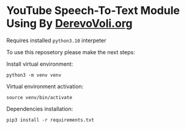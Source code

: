 # YouTube Speech-To-Text Module Using By [DerevoVoli.org](https://derevovoli.org)

Requires installed `python3.10` interpeter

To use this reposetory please make the next steps:

Install virtual environment:
```
python3 -m venv venv
```

Virtual environment activation:
```
source venv/bin/activate
```

Dependencies installation:
```
pip3 install -r requirements.txt
```